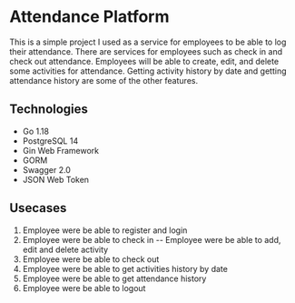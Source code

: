 # Attendance Platform
This is a simple project I used as a service for employees to be able to log their attendance. There are services for employees such as check in and check out attendance. Employees will be able to create, edit, and delete some activities for attendance. Getting activity history by date and getting attendance history are some of the other features.

## Technologies
- Go 1.18
- PostgreSQL 14
- Gin Web Framework
- GORM
- Swagger 2.0
- JSON Web Token

## Usecases
1. Employee were be able to register and login
2. Employee were be able to check in
-- Employee were be able to add, edit and delete activity
3. Employee were be able to check out
4. Employee were be able to get activities history by date
5. Employee were be able to get attendance history
6. Employee were be able to logout
